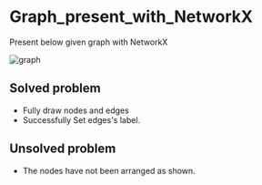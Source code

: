 # Graph_present_with_NetworkX
Present below given graph with NetworkX

![graph](https://1drv.ms/i/s!AqN-XyamGPcLhJpy0GvIw00zT6Ukbg?e=dFBeY2)

## Solved problem
- Fully draw nodes and edges
- Successfully Set edges's label.

## Unsolved problem
- The nodes have not been arranged as shown.